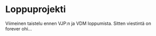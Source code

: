 # Loppuprojekti

Viimeinen taistelu ennen VJP:n ja VDM loppumista.
Sitten viestintä on forever ohi...
